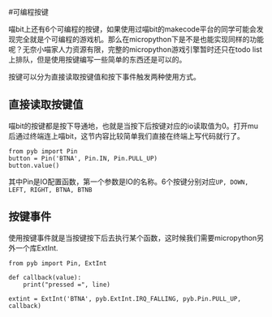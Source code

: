 #可编程按键

喵bit上还有6个可编程的按键，如果使用过喵bit的makecode平台的同学可能会发现完全就是个可编程的游戏机。那么在micropython下是不是也能实现同样的功能呢？无奈小喵家人力资源有限，完整的micropython游戏引擎暂时还只在todo list上排队，但是使用按键编写一些简单的东西还是可以的。

按键可以分为直接读取按键值和按下事件触发两种使用方式。

## 直接读取按键值

喵bit的按键都是按下导通地，也就是当按下后按键对应的io读取值为0。打开mu后通过终端连上喵bit，这节内容比较简单我们直接在终端上写代码就行了。

	from pyb import Pin
	button = Pin('BTNA', Pin.IN, Pin.PULL_UP)
	button.value()

其中Pin是IO配置函数，第一个参数是IO的名称。6个按键分别对应`UP, DOWN, LEFT, RIGHT, BTNA, BTNB`

## 按键事件

使用按键事件就是当按键按下后去执行某个函数，这时候我们需要micropython另外一个库ExtInt.
	
	from pyb import Pin, ExtInt
	
	def callback(value):
	    print("pressed =", line)

	extint = ExtInt('BTNA', pyb.ExtInt.IRQ_FALLING, pyb.Pin.PULL_UP, callback)


